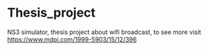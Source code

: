 # Thesis_project
NS3 simulator, thesis project about wifi broadcast, to see more visit https://www.mdpi.com/1999-5903/15/12/396

